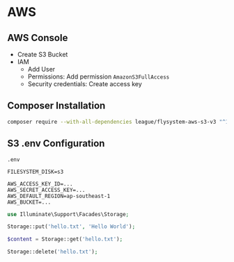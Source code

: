 # AWS

## AWS Console

- Create S3 Bucket
- IAM
  - Add User
  - Permissions: Add permission `AmazonS3FullAccess`
  - Security credentials: Create access key

## Composer Installation

```sh
composer require --with-all-dependencies league/flysystem-aws-s3-v3 "^1.0"
```

## S3 .env Configuration

`.env`

```
FILESYSTEM_DISK=s3

AWS_ACCESS_KEY_ID=...
AWS_SECRET_ACCESS_KEY=...
AWS_DEFAULT_REGION=ap-southeast-1
AWS_BUCKET=...
```

```php
use Illuminate\Support\Facades\Storage;

Storage::put('hello.txt', 'Hello World');

$content = Storage::get('hello.txt');

Storage::delete('hello.txt');
```
